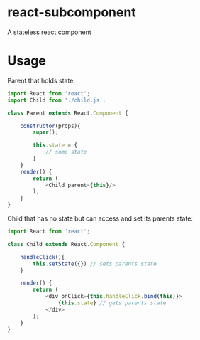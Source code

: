 # react-subcomponent
A stateless react component


# Usage

Parent that holds state:
```javascript
import React from 'react';
import Child from './child.js';

class Parent extends React.Component {

    constructor(props){
        super();

        this.state = {
            // some state
        }
    }
    render() {
        return (
            <Child parent={this}/>
        );
    }
}
```

Child that has no state but can access and set its parents state:
```javascript
import React from 'react';

class Child extends React.Component {

    handleClick(){
        this.setState({}) // sets parents state
    }

    render() {
        return (
            <div onClick={this.handleClick.bind(this)}>
                {this.state} // gets parents state
            </div>
        );
    }
}
```